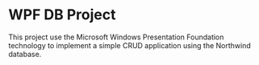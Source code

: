 # WPF DB Project

This project use the Microsoft Windows Presentation Foundation technology to implement a simple CRUD application using the Northwind database. 
